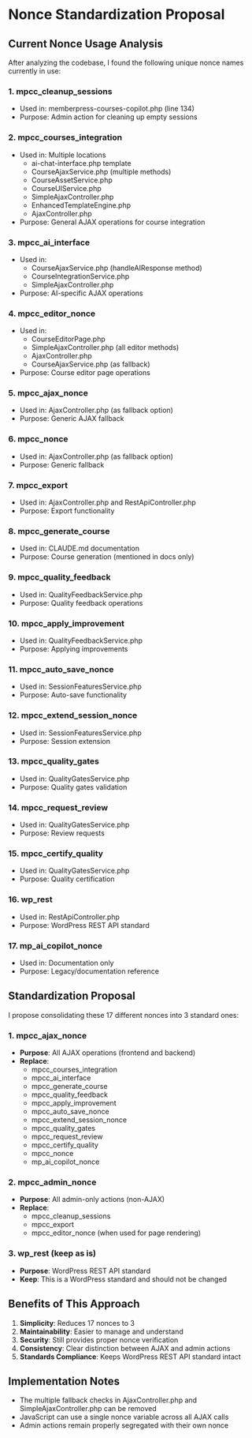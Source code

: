 # Nonce Standardization Proposal

## Current Nonce Usage Analysis

After analyzing the codebase, I found the following unique nonce names currently in use:

### 1. **mpcc_cleanup_sessions**
- Used in: memberpress-courses-copilot.php (line 134)
- Purpose: Admin action for cleaning up empty sessions

### 2. **mpcc_courses_integration** 
- Used in: Multiple locations
  - ai-chat-interface.php template
  - CourseAjaxService.php (multiple methods)
  - CourseAssetService.php
  - CourseUIService.php
  - SimpleAjaxController.php
  - EnhancedTemplateEngine.php
  - AjaxController.php
- Purpose: General AJAX operations for course integration

### 3. **mpcc_ai_interface**
- Used in: 
  - CourseAjaxService.php (handleAIResponse method)
  - CourseIntegrationService.php
  - SimpleAjaxController.php
- Purpose: AI-specific AJAX operations

### 4. **mpcc_editor_nonce**
- Used in:
  - CourseEditorPage.php
  - SimpleAjaxController.php (all editor methods)
  - AjaxController.php
  - CourseAjaxService.php (as fallback)
- Purpose: Course editor page operations

### 5. **mpcc_ajax_nonce**
- Used in: AjaxController.php (as fallback option)
- Purpose: Generic AJAX fallback

### 6. **mpcc_nonce**
- Used in: AjaxController.php (as fallback option)
- Purpose: Generic fallback

### 7. **mpcc_export**
- Used in: AjaxController.php and RestApiController.php
- Purpose: Export functionality

### 8. **mpcc_generate_course**
- Used in: CLAUDE.md documentation
- Purpose: Course generation (mentioned in docs only)

### 9. **mpcc_quality_feedback**
- Used in: QualityFeedbackService.php
- Purpose: Quality feedback operations

### 10. **mpcc_apply_improvement**
- Used in: QualityFeedbackService.php
- Purpose: Applying improvements

### 11. **mpcc_auto_save_nonce**
- Used in: SessionFeaturesService.php
- Purpose: Auto-save functionality

### 12. **mpcc_extend_session_nonce**
- Used in: SessionFeaturesService.php
- Purpose: Session extension

### 13. **mpcc_quality_gates**
- Used in: QualityGatesService.php
- Purpose: Quality gates validation

### 14. **mpcc_request_review**
- Used in: QualityGatesService.php
- Purpose: Review requests

### 15. **mpcc_certify_quality**
- Used in: QualityGatesService.php
- Purpose: Quality certification

### 16. **wp_rest**
- Used in: RestApiController.php
- Purpose: WordPress REST API standard

### 17. **mp_ai_copilot_nonce**
- Used in: Documentation only
- Purpose: Legacy/documentation reference

## Standardization Proposal

I propose consolidating these 17 different nonces into 3 standard ones:

### 1. **mpcc_ajax_nonce**
- **Purpose**: All AJAX operations (frontend and backend)
- **Replace**: 
  - mpcc_courses_integration
  - mpcc_ai_interface
  - mpcc_generate_course
  - mpcc_quality_feedback
  - mpcc_apply_improvement
  - mpcc_auto_save_nonce
  - mpcc_extend_session_nonce
  - mpcc_quality_gates
  - mpcc_request_review
  - mpcc_certify_quality
  - mpcc_nonce
  - mp_ai_copilot_nonce

### 2. **mpcc_admin_nonce**
- **Purpose**: All admin-only actions (non-AJAX)
- **Replace**:
  - mpcc_cleanup_sessions
  - mpcc_export
  - mpcc_editor_nonce (when used for page rendering)

### 3. **wp_rest** (keep as is)
- **Purpose**: WordPress REST API standard
- **Keep**: This is a WordPress standard and should not be changed

## Benefits of This Approach

1. **Simplicity**: Reduces 17 nonces to 3
2. **Maintainability**: Easier to manage and understand
3. **Security**: Still provides proper nonce verification
4. **Consistency**: Clear distinction between AJAX and admin actions
5. **Standards Compliance**: Keeps WordPress REST API standard intact

## Implementation Notes

- The multiple fallback checks in AjaxController.php and SimpleAjaxController.php can be removed
- JavaScript can use a single nonce variable across all AJAX calls
- Admin actions remain properly segregated with their own nonce